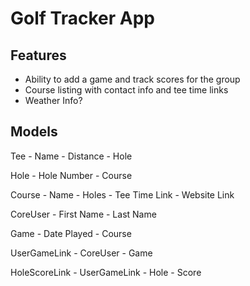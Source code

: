 # Golf Tracker App

## Features
- Ability to add a game and track scores for the group
- Course listing with contact info and tee time links
- Weather Info?


## Models
Tee
    - Name
    - Distance
    - Hole

Hole
    - Hole Number
    - Course

Course
    - Name
    - Holes
    - Tee Time Link
    - Website Link

CoreUser
    - First Name
    - Last Name

Game
    - Date Played
    - Course

UserGameLink
    - CoreUser
    - Game

HoleScoreLink
    - UserGameLink
    - Hole
    - Score


